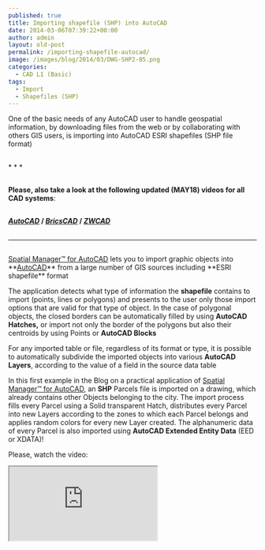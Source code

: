```yaml
---
published: true
title: Importing shapefile (SHP) into AutoCAD
date: 2014-03-06T07:39:22+00:00
author: admin
layout: old-post
permalink: /importing-shapefile-autocad/
image: /images/blog/2014/03/DWG-SHP2-85.png
categories:
  - CAD L1 (Basic)
tags:
  - Import
  - Shapefiles (SHP)
---
```

One of the basic needs of any AutoCAD user to handle geospatial information, by downloading files from the web or by collaborating with others GIS users, is importing into AutoCAD ESRI shapefiles (SHP file format)<!--more-->

<h2></h2>
* * *

<h2></h2>


<span><strong>Please, also take a look at the following updated (MAY18) videos for all CAD systems</strong>:</span>

<h2></h2>
<span><strong><span><em><a href="https://youtu.be/wgwoMvq9tIk?rel=0" target="_blank" rel="nofollow">AutoCAD</a></em></span> / <span><em><a href="https://youtu.be/sOfDVtCinnk?rel=0" target="_blank" rel="nofollow">BricsCAD</a></em></span> / <span><em><a href="https://youtu.be/i1Q9jVaEbVM?rel=0" target="_blank" rel="nofollow">ZWCAD</a></em></span></strong></span>

<h2></h2>


* * *

<h2></h2>
<a href="/spm-forautocad/" target="_blank" rel="nofollow">Spatial Manager™ for AutoCAD</a> lets you to import graphic objects into **<a title="Autodesk" href="http://www.autodesk.com/" target="_blank" rel="nofollow">AutoCAD</a>** from a large number of GIS sources including **ESRI shapefile** format

The application detects what type of information the **shapefile** contains to import (points, lines or polygons) and presents to the user only those import options that are valid for that type of object. In the case of polygonal objects, the closed borders can be automatically filled by using **AutoCAD Hatches,** or import not only the border of the polygons but also their centroids by using Points or **AutoCAD Blocks**

For any imported table or file, regardless of its format or type, it is possible to automatically subdivide the imported objects into various **AutoCAD Layers**, according to the value of a field in the source data table

In this first example in the Blog on a practical application of <a href="/spm-forautocad/" target="_blank" rel="nofollow">Spatial Manager™ for AutoCAD</a>, an **SHP** Parcels file is imported on a drawing, which already contains other Objects belonging to the city. The import process fills every Parcel using a Solid transparent Hatch, distributes every Parcel into new Layers according to the zones to which each Parcel belongs and applies random colors for every new Layer created. The alphanumeric data of every Parcel is also imported using **AutoCAD Extended Entity Data** (EED or XDATA)!

Please, watch the video:

<div class="embed-responsive embed-responsive-16by9">
  <iframe class="embed-responsive-item" src="https://www.youtube.com/embed/JYZv5g5fnUk" allowfullscreen></iframe>
</div>